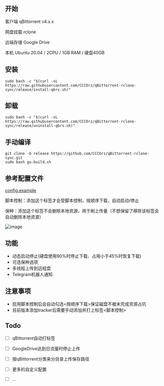 ## 开始
客户端 qBittorrent v4.x.x


网盘挂载 rclone


远端存储 Google Drive


本机 Ubuntu 20.04 / 2CPU / 1GB RAM / 硬盘40GB


## 安装
```
sudo bash -c "$(curl -sL https://raw.githubusercontent.com/CCCOrz/qBittorrent-rclone-sync/release/install-qbrs.sh)"
```

## 卸载
```
sudo bash -c "$(curl -sL https://raw.githubusercontent.com/CCCOrz/qBittorrent-rclone-sync/release/uninstall-qbrs.sh)"
```

## 手动编译
```
git clone -b release https://github.com/CCCOrz/qBittorrent-rclone-sync.git
sudo bash go-build.sh
```

## 参考配置文件
[config.example](https://github.com/CCCOrz/qBittorrent-rclone-sync/blob/release/go/config.example)

脚本控制：添加这个标签才会受脚本控制，按顺序下载，自动启动/停止

保种：添加这个标签不会删除本地资源，用于刷上传量（不想保留了移除该标签会自动删除本地资源）


![image](https://github.com/CCCOrz/qBittorrent-rclone-sync/assets/135111234/53a64c12-8610-4ffc-ad88-3c90c078ada0)

## 功能
- 动态启动停止(硬盘使用90%时停止下载、占用小于45%时恢复下载)
- 可选保种选项
- 多线程上传到远程盘
- Telegram机器人通知

## 注意事项
- 启用脚本控制后会自动勾选<按顺序下载>保证磁盘不被未完成资源占坑
- 目前版本添加tracker后需要手动添加并打上标签<脚本控制>

## Todo
- [ ] qBittorrent自动打标签
- [ ] GoogleDrive达到日流量时停止上传
- [ ] 按qBittorrent分类来分目录上传保存路径
- [ ] 更多的自定义配置
- [ ] ...


